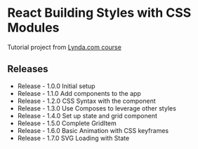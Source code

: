 # React Building Styles with CSS Modules

Tutorial project from [Lynda.com course](https://www.lynda.com/React-js-tutorials/React-Building-Styles-CSS-Modules/599632-2.html?)

## Releases

* Release - 1.0.0 Initial setup
* Release - 1.1.0 Add components to the app
* Release - 1.2.0 CSS Syntax with the component
* Release - 1.3.0 Use Composes to leverage other styles
* Release - 1.4.0 Set up state and grid component
* Release - 1.5.0 Complete GridItem
* Release - 1.6.0 Basic Animation with CSS keyframes
* Release - 1.7.0 SVG Loading with State
